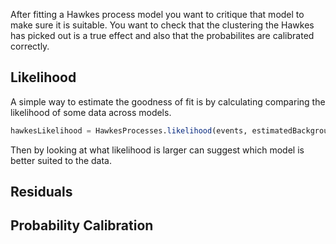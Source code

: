 
After fitting a Hawkes process model you want to critique that model to make sure it is suitable. 
You want to check that the clustering the Hawkes has picked out is a true effect and also that the probabilites are calibrated correctly. 

## Likelihood

A simple way to estimate the goodness of fit is by calculating comparing the likelihood of some data across models.  

```julia 
hawkesLikelihood = HawkesProcesses.likelihood(events, estimatedBackground, estimatedKappa estimatedKernel, maxT)
```
Then by looking at what likelihood is larger can suggest which model is better suited to the data. 


## Residuals 



## Probability Calibration